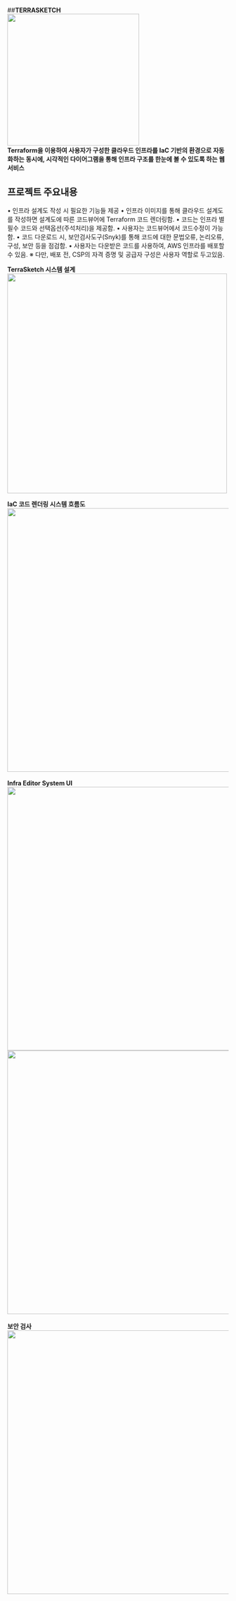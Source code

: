 ##**TERRASKETCH**
<br/>
<img src=https://github.com/Cloud-IaC-Diagram/TerraSketch/assets/67528774/64a9fdb8-28b5-4965-b9fe-a86ca6399f42 width=300>
<br/>
**Terraform을 이용하여 사용자가 구성한 클라우드 인프라를 IaC 기반의 환경으로 자동화하는 동시에, 시각적인 다이어그램을 통해 인프라 구조를 한눈에 볼 수 있도록 하는 웹 서비스**

## **프로젝트 주요내용**
• 인프라 설계도 작성 시 필요한 기능들 제공
• 인프라 이미지를 통해 클라우드 설계도를 작성하면 설계도에 따른 코드뷰어에 Terraform 코드 렌더링함.
• 코드는 인프라 별 필수 코드와 선택옵션(주석처리)을 제공함.
• 사용자는 코드뷰어에서 코드수정이 가능함.
• 코드 다운로드 시, 보안검사도구(Snyk)를 통해 코드에 대한 문법오류, 논리오류, 구성, 보안 등을 점검함.
• 사용자는 다운받은 코드를 사용하여, AWS 인프라를 배포할 수 있음.
※ 다만, 배포 전, CSP의 자격 증명 및 공급자 구성은 사용자 역할로 두고있음.

**TerraSketch 시스템 설계**
<br/>
<img src=ttps://github.com/8hojung24/TerraSketch/assets/67528774/b6aa41f2-9b24-4369-9a16-06342698e24d width=500>


**IaC 코드 렌더링 시스템 흐름도**
<br/>
<img src=https://github.com/Cloud-IaC-Diagram/TerraSketch/assets/67528774/0e1c80f2-13f5-4f03-9702-e437a0599fda width='600'>
<br/><br/>
**Infra Editor System UI**
<br/>
<img src=https://github.com/Cloud-IaC-Diagram/TerraSketch/assets/67528774/889ba481-d1e4-4d21-bceb-e9ff5f841856 width='600'>
<br/>
<img src=https://github.com/Cloud-IaC-Diagram/TerraSketch/assets/67528774/8695a43e-f5a0-44fb-ad3e-93e607889536 width='600'>
<br/><br/>
**보안 검사**
<br/>
<img src=https://github.com/Cloud-IaC-Diagram/TerraSketch/assets/67528774/a5215b7a-faf9-492b-93d0-27986db95232 width='600'>

